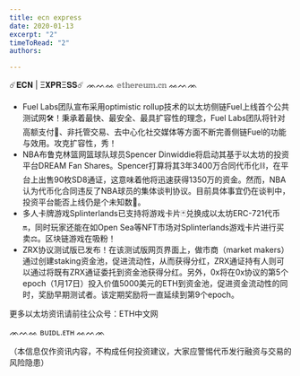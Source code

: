 ```yaml
---
title: ecn express
date: 2020-01-13
excerpt: "2"
timeToRead: "2"
authors: 

---
```

☄️𝐄𝐂𝐍 | Ξ𝐗𝐏𝐑Ξ𝐒𝐒☄️
ᨏᨓᨐ 𝕖𝕥𝕙𝕖𝕣𝕖𝕦𝕞.𝕔𝕟 ᨐᨓᨏ

* Fuel Labs团队宣布采用optimistic rollup技术的以太坊侧链Fuel上线首个公共测试网🛠！秉承着最快、最安全、最具扩容性的理念，Fuel Labs团队将针对高额支付💸、非托管交易、去中心化社交媒体等方面不断完善侧链Fuel的功能与效用。攻克扩容性，秀！
* NBA布鲁克林篮网篮球队球员Spencer Dinwiddie将启动其基于以太坊的投资平台DREAM Fan Shares。Spencer打算将其3年3400万合同代币化⛓，在平台上出售90枚SD8通证，这意味着他将迅速获得1350万的资金。然而，NBA认为代币化合同违反了NBA球员的集体谈判协议。目前具体事宜仍在谈判中，投资平台能否上线仍是个未知数🤷。
* 多人卡牌游戏Splinterlands已支持将游戏卡片🃏兑换成以太坊ERC-721代币🔛，同时玩家还能在如Open Sea等NFT市场对Splinterlands游戏卡片进行买卖⚖️。区块链游戏在吸粉！
* ZRX协议测试版已发布！在该测试版网页界面上，做市商（market makers）通过创建staking资金池，促进流动性，从而获得分红，ZRX通证持有人则可以通过将既有ZRX通证委托到资金池获得分红。另外，0x将在0x协议的第5个epoch（1月17日）投入价值5000美元的ETH到资金池，促进资金流动性的同时，奖励早期测试者。该定期奖励将一直延续到第9个epoch。

更多以太坊资讯请前往公众号：ETH中文网


ᨏᨓᨐ ʙᴜɪᴅʟ.ᴇᴛʜ ᨐᨓᨏ

（本信息仅作资讯内容，不构成任何投资建议，大家应警惕代币发行融资与交易的风险隐患）